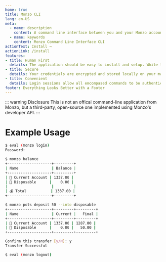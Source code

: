 ```yaml
---
home: true
title: Monzo CLI
lang: en-US
meta:
  - name: description
    content: A command line interface between you and your Monzo account.
  - name: keywords
    content: Monzo Command Line Interface CLI
actionText: Install →
actionLink: /install
features:
- title: Human First
  details: The application should be easy to install and setup. While the commands and outputs should to be intuative and even pretty at times.
- title: Secure
  details: Your credentials are encrypted and stored locally on your machine with the password of your choosing. While no data is sent to any parties other then your machine and Monzo.
- title: Convenient
  details: Login sessions allow all encompased commands to be authenticated, or commands can be indavidually authenticated with a password on execution outside a login session.
footer: Everything Looks Better with a Footer
---
```


::: warning Disclosure
This is not an offical command-line application from Monzo, but a
third-party, open-source one implemented using Monzo's developer API.
:::

# Example Usage
```bash
$ eval (monzo login)
Password:

$ monzo balance
+--------------------+---------+
| Name               | Balance |
+--------------------+---------+
| 💸 Current Account | 1337.00 |
| 🎾 Disposable      |    0.00 |
|                    |         |
| 💰 Total           | 1337.00 |
+--------------------+---------+

$ monzo pots deposit 50 --into disposable
+--------------------+---------+---------+
| Name               | Current |   Final |
+--------------------+---------+---------+
| 💸 Current Account | 1337.00 | 1287.00 |
| 🎾 Disposable      |    0.00 |   50.00 |
+--------------------+---------+---------+

Confirm this transfer [y/N]: y
Transfer Successful

$ eval (monzo logout)
```